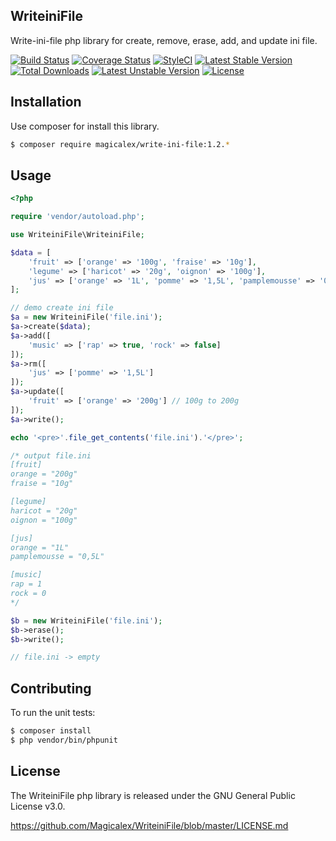 ## WriteiniFile

Write-ini-file php library for create, remove, erase, add, and update ini file.

[![Build Status](https://travis-ci.org/Magicalex/WriteiniFile.svg)](https://travis-ci.org/Magicalex/WriteiniFile)
[![Coverage Status](https://coveralls.io/repos/github/Magicalex/WriteiniFile/badge.svg?branch=master)](https://coveralls.io/github/Magicalex/WriteiniFile?branch=master)
[![StyleCI](https://styleci.io/repos/36994392/shield?branch=master)](https://styleci.io/repos/36994392)
[![Latest Stable Version](https://poser.pugx.org/magicalex/write-ini-file/v/stable)](https://packagist.org/packages/magicalex/write-ini-file)
[![Total Downloads](https://poser.pugx.org/magicalex/write-ini-file/downloads)](https://packagist.org/packages/magicalex/write-ini-file)
[![Latest Unstable Version](https://poser.pugx.org/magicalex/write-ini-file/v/unstable)](https://packagist.org/packages/magicalex/write-ini-file)
 [![License](https://poser.pugx.org/magicalex/write-ini-file/license)](https://packagist.org/packages/magicalex/write-ini-file)

## Installation

Use composer for install this library.

```bash
$ composer require magicalex/write-ini-file:1.2.*
```

## Usage

```php
<?php

require 'vendor/autoload.php';

use WriteiniFile\WriteiniFile;

$data = [
    'fruit' => ['orange' => '100g', 'fraise' => '10g'],
    'legume' => ['haricot' => '20g', 'oignon' => '100g'],
    'jus' => ['orange' => '1L', 'pomme' => '1,5L', 'pamplemousse' => '0,5L'],
];

// demo create ini file
$a = new WriteiniFile('file.ini');
$a->create($data);
$a->add([
    'music' => ['rap' => true, 'rock' => false]
]);
$a->rm([
    'jus' => ['pomme' => '1,5L']
]);
$a->update([
    'fruit' => ['orange' => '200g'] // 100g to 200g
]);
$a->write();

echo '<pre>'.file_get_contents('file.ini').'</pre>';

/* output file.ini
[fruit]
orange = "200g"
fraise = "10g"

[legume]
haricot = "20g"
oignon = "100g"

[jus]
orange = "1L"
pamplemousse = "0,5L"

[music]
rap = 1
rock = 0
*/

$b = new WriteiniFile('file.ini');
$b->erase();
$b->write();

// file.ini -> empty
```

## Contributing

To run the unit tests:

```bash
$ composer install
$ php vendor/bin/phpunit
```

## License

The WriteiniFile php library is released under the GNU General Public License v3.0.

https://github.com/Magicalex/WriteiniFile/blob/master/LICENSE.md
